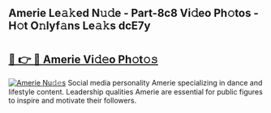## Amerie Le𝚊𝚔ed N𝚞𝚍e - Part-8c8 Vi𝚍eo Ph𝚘tos - H𝚘t O𝚗lyf𝚊ns Le𝚊𝚔s dcE7y

# <h2><a href="http://hffu90.feru.top/?c=Amerie">🔗 👉 🔴 Amerie Vi𝚍𝚎o Ph𝚘t𝚘𝚜</a></h2>

[![Amerie Nu𝚍𝚎s](https://i.imgur.com/0TWrTi3.gif)](http://hffu90.feru.top/?c=Amerie)
Social media personality Amerie specializing in dance and lifestyle content. Leadership qualities Amerie are essential for public figures to inspire and motivate their followers. 
